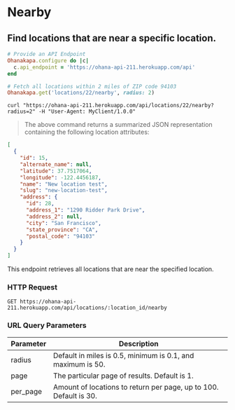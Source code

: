 # Nearby

## Find locations that are near a specific location.

```ruby
# Provide an API Endpoint
Ohanakapa.configure do |c|
  c.api_endpoint = 'https://ohana-api-211.herokuapp.com/api'
end

# Fetch all locations within 2 miles of ZIP code 94103
Ohanakapa.get('locations/22/nearby', radius: 2)
```

```shell
curl "https://ohana-api-211.herokuapp.com/api/locations/22/nearby?radius=2" -H "User-Agent: MyClient/1.0.0"
```

> The above command returns a summarized JSON representation containing the following location attributes:

```json
[
  {
    "id": 15,
    "alternate_name": null,
    "latitude": 37.7517064,
    "longitude": -122.4456187,
    "name": "New location test",
    "slug": "new-location-test",
    "address": {
      "id": 28,
      "address_1": "1290 Ridder Park Drive",
      "address_2": null,
      "city": "San Francisco",
      "state_province": "CA",
      "postal_code": "94103"
    }
  }
]
```

This endpoint retrieves all locations that are near the specified location.

### HTTP Request

`GET https://ohana-api-211.herokuapp.com/api/locations/:location_id/nearby`

### URL Query Parameters

Parameter | Description
--------- | -----------
radius | Default in miles is 0.5, minimum is 0.1, and maximum is 50.
page | The particular page of results. Default is 1.
per_page | Amount of locations to return per page, up to 100. Default is 30.